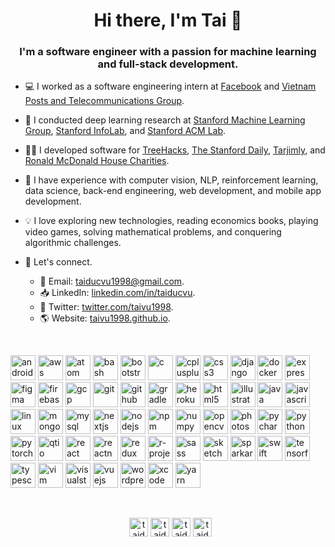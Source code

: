 <h1 align="center">Hi there, I'm Tai 👋</h1>
<h3 align="center">I'm a software engineer with a passion for machine learning and full-stack development.</h3>


- 💻 I worked as a software engineering intern at [Facebook](https://about.fb.com) and [Vietnam Posts and Telecommunications Group](https://vnpt.com.vn/english).

- 🔭 I conducted deep learning research at [Stanford Machine Learning Group](https://stanfordmlgroup.github.io), [Stanford InfoLab](http://infolab.stanford.edu/), and [Stanford ACM Lab](https://stanfordacm.com/).

- 👨‍💻 I developed software for [TreeHacks](https://www.treehacks.com/), [The Stanford Daily](https://www.stanforddaily.com/), [Tarjimly](https://www.tarjim.ly/en), and [Ronald McDonald House Charities](https://rmhcsd.org/).

- 🎨 I have experience with computer vision, NLP, reinforcement learning, data science, back-end engineering, web development, and mobile app development.

- 💡 I love exploring new technologies, reading economics books, playing video games, solving mathematical problems, and conquering algorithmic challenges.

- 📮 Let's connect.
  - 📨 Email: [taiducvu1998@gmail.com](mailto:taiducvu1998@gmail.com).
  - 📥 LinkedIn: [linkedin.com/in/taiducvu](https://www.linkedin.com/in/taiducvu/).
  - 🌱 Twitter: [twitter.com/taivu1998](https://twitter.com/taivu1998).
  - 🌎 Website: [taivu1998.github.io](https://taivu1998.github.io).
  
  
<br />
<p align="left">
  <img src="https://icongr.am/devicon/android-original.svg?size=128&color=currentColor" alt="android" width="40" height="40"/>
  <img src="https://www.vectorlogo.zone/logos/amazon_aws/amazon_aws-icon.svg" alt="aws" width="40" height="40"/>
  <img src="https://icongr.am/devicon/atom-original.svg?size=108&color=61177c" alt="atom" width="40" height="40"/>
  <img src="https://www.vectorlogo.zone/logos/gnu_bash/gnu_bash-icon.svg" alt="bash" width="40" height="40"/>
  <img src="https://www.vectorlogo.zone/logos/getbootstrap/getbootstrap-icon.svg" alt="bootstrap" width="40" height="40"/>
  <img src="https://icongr.am/devicon/c-original.svg?size=108&color=61177c" alt="c" width="40" height="40"/>
  <img src="https://icongr.am/devicon/cplusplus-original.svg?size=108&color=61177c" alt="cplusplus" width="40" height="40"/>
  <img src="https://icongr.am/devicon/css3-original.svg?size=108&color=61177c" alt="css3" width="40" height="40"/>
  <img src="https://icongr.am/devicon/django-original.svg?size=108&color=61177c" alt="django" width="40" height="40"/>
  <img src="https://icongr.am/devicon/docker-original.svg?size=108&color=61177c" alt="docker" width="40" height="40"/>
  <img src="https://icongr.am/devicon/express-original.svg?size=108&color=61177c" alt="express" width="40" height="40"/>
  <img src="https://www.vectorlogo.zone/logos/figma/figma-icon.svg" alt="figma" width="40" height="40"/>
  <img src="https://www.vectorlogo.zone/logos/firebase/firebase-icon.svg" alt="firebase" width="40" height="40"/>
  <img src="https://www.vectorlogo.zone/logos/google_cloud/google_cloud-icon.svg" alt="gcp" width="40" height="40"/>
  <img src="https://www.vectorlogo.zone/logos/git-scm/git-scm-icon.svg" alt="git" width="40" height="40"/>
  <img src="https://devicons.github.io/devicon/devicon.git/icons/github/github-original.svg" alt="github" width="40" height="40"/>
  <img src="https://devicons.github.io/devicon/devicon.git/icons/gradle/gradle-plain.svg" alt="gradle" width="40" height="40"/>
  <img src="https://devicons.github.io/devicon/devicon.git/icons/heroku/heroku-original.svg" alt="heroku" width="40" height="40"/>
  <img src="https://devicons.github.io/devicon/devicon.git/icons/html5/html5-original-wordmark.svg" alt="html5" width="40" height="40"/>
  <img src="https://devicons.github.io/devicon/devicon.git/icons/illustrator/illustrator-plain.svg" alt="illustrator" width="40" height="40"/>
  <img src="https://devicons.github.io/devicon/devicon.git/icons/java/java-original-wordmark.svg" alt="java" width="40" height="40"/>
  <img src="https://devicons.github.io/devicon/devicon.git/icons/javascript/javascript-original.svg" alt="javascript" width="40" height="40"/>
  <img src="https://devicons.github.io/devicon/devicon.git/icons/linux/linux-original.svg" alt="linux" width="40" height="40"/>
  <img src="https://devicons.github.io/devicon/devicon.git/icons/mongodb/mongodb-original-wordmark.svg" alt="mongodb" width="40" height="40"/>
  <img src="https://devicons.github.io/devicon/devicon.git/icons/mysql/mysql-original-wordmark.svg" alt="mysql" width="40" height="40"/>
  <img src="https://cdn.worldvectorlogo.com/logos/nextjs-3.svg" alt="nextjs" width="40" height="40"/>
  <img src="https://devicons.github.io/devicon/devicon.git/icons/nodejs/nodejs-original-wordmark.svg" alt="nodejs" width="40" height="40"/>
  <img src="https://devicons.github.io/devicon/devicon.git/icons/npm/npm-original-wordmark.svg" alt="npm" width="40" height="40"/>
  <img src="https://www.vectorlogo.zone/logos/numpy/numpy-icon.svg" alt="numpy" width="40" height="40"/>
  <img src="https://www.vectorlogo.zone/logos/opencv/opencv-icon.svg" alt="opencv" width="40" height="40"/>
  <img src="https://devicons.github.io/devicon/devicon.git/icons/photoshop/photoshop-plain.svg" alt="photoshop" width="40" height="40"/>
  <img src="https://devicons.github.io/devicon/devicon.git/icons/pycharm/pycharm-original.svg" alt="pycharm" width="40" height="40"/>
  <img src="https://devicons.github.io/devicon/devicon.git/icons/python/python-original.svg" alt="python" width="40" height="40"/>
  <img src="https://www.vectorlogo.zone/logos/pytorch/pytorch-icon.svg" alt="pytorch" width="40" height="40"/>
  <img src="https://www.vectorlogo.zone/logos/qtio/qtio-icon.svg" alt="qtio" width="40" height="40"/>
  <img src="https://devicons.github.io/devicon/devicon.git/icons/react/react-original-wordmark.svg" alt="react" width="40" height="40"/>
  <img src="https://reactnative.dev/img/header_logo.svg" alt="reactnative" width="40" height="40"/>
  <img src="https://devicons.github.io/devicon/devicon.git/icons/redux/redux-original.svg" alt="redux" width="40" height="40"/>
  <img src="https://www.vectorlogo.zone/logos/r-project/r-project-icon.svg" alt="r-project" width="40" height="40"/>
  <img src="https://devicons.github.io/devicon/devicon.git/icons/sass/sass-original.svg" alt="sass" width="40" height="40"/>
  <img src="https://www.vectorlogo.zone/logos/sketchapp/sketchapp-icon.svg" alt="sketch" width="40" height="40"/>
  <img src="https://user-images.githubusercontent.com/46636857/92527858-969a1180-f1dc-11ea-9a6e-052192fd6d12.png" alt="sparkar" width="40" height="40"/>
  <img src="https://devicons.github.io/devicon/devicon.git/icons/swift/swift-original-wordmark.svg" alt="swift" width="40" height="40"/>
  <img src="https://www.vectorlogo.zone/logos/tensorflow/tensorflow-icon.svg" alt="tensorflow" width="40" height="40"/>
  <img src="https://devicons.github.io/devicon/devicon.git/icons/typescript/typescript-original.svg" alt="typescript" width="40" height="40"/>
  <img src="https://devicons.github.io/devicon/devicon.git/icons/vim/vim-original.svg" alt="vim" width="40" height="40"/>
  <img src="https://devicons.github.io/devicon/devicon.git/icons/visualstudio/visualstudio-plain.svg" alt="visualstudio" width="40" height="40"/>
  <img src="https://devicons.github.io/devicon/devicon.git/icons/vuejs/vuejs-original-wordmark.svg" alt="vuejs" width="40" height="40"/>
  <img src="https://devicons.github.io/devicon/devicon.git/icons/wordpress/wordpress-plain.svg" alt="wordpress" width="40" height="40"/>
  <img src="https://www.vectorlogo.zone/logos/apple_xcode/apple_xcode-icon.svg" alt="xcode" width="40" height="40"/>
  <img src="https://devicons.github.io/devicon/devicon.git/icons/yarn/yarn-original.svg" alt="yarn" width="40" height="40"/>
  &nbsp;
</p>

<br />
<p align="center"> 
  &nbsp;
  <a href="https://linkedin.com/in/taiducvu" target="blank"><img align="center" src="https://cdn.jsdelivr.net/npm/simple-icons@3.0.1/icons/linkedin.svg" alt="taiducvu" height="30" width="30" /></a>
  <a href="mailto:taiducvu1998@gmail.com" target="blank"><img align="center" src="https://cdn.jsdelivr.net/npm/simple-icons@3.0.1/icons/gmail.svg" alt="taiducvu" height="30" width="30" /></a>
  <a href="https://twitter.com/taivu1998" target="blank"><img align="center" src="https://cdn.jsdelivr.net/npm/simple-icons@3.0.1/icons/twitter.svg" alt="taiducvu" height="30" width="30" /></a>
  <a href="https://github.com/taivu1998" target="blank"><img align="center" src="https://cdn.jsdelivr.net/npm/simple-icons@3.0.1/icons/github.svg" alt="taiducvu" height="30" width="30" /></a>
</p>
